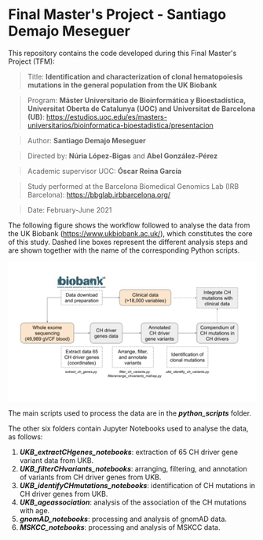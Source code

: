 # Final Master's Project - Santiago Demajo Meseguer

This repository contains the code developed during this Final Master's Project (TFM):

> Title: **Identification and characterization of clonal hematopoiesis mutations in the general population from the UK Biobank**

> Program: **Máster Universitario de Bioinformática y Bioestadística, Universitat Oberta de Catalunya (UOC) and Universitat de Barcelona (UB)**: https://estudios.uoc.edu/es/masters-universitarios/bioinformatica-bioestadistica/presentacion

> Author: **Santiago Demajo Meseguer**

> Directed by: **Núria López-Bigas** and **Abel González-Pérez**

> Academic supervisor UOC: **Óscar Reina García**

> Study performed at the Barcelona Biomedical Genomics Lab (IRB Barcelona): https://bbglab.irbbarcelona.org/

> Date: February-June 2021

The following figure shows the workflow followed to analyse the data from the UK Biobank (https://www.ukbiobank.ac.uk/), which constitutes the core of this study. Dashed line boxes represent the different analysis steps and are shown together with the name of the corresponding Python scripts.

![alt text](Methods_diagram.svg "Methods diagram")

The main scripts used to process the data are in the ***python_scripts*** folder.

The other six folders contain Jupyter Notebooks used to analyse the data, as follows:

1. ***UKB_extractCHgenes_notebooks***: extraction of 65 CH driver gene variant data from UKB.
2. ***UKB_filterCHvariants_notebooks***: arranging, filtering, and annotation of variants from CH driver genes from UKB.
3. ***UKB_identifyCHmutations_notebooks***: identification of CH mutations in CH driver genes from UKB.
4. ***UKB_ageassociation***: analysis of the association of the CH mutations with age.
5. ***gnomAD_notebooks***: processing and analysis of gnomAD data.
6. ***MSKCC_notebooks***: processing and analysis of MSKCC data.
